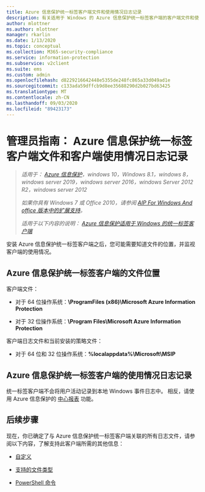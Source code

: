 ```yaml
---
title: Azure 信息保护统一标签客户端文件和使用情况日志记录
description: 有关适用于 Windows 的 Azure 信息保护统一标签客户端的客户端文件和使用情况日志记录的信息。
author: mlottner
ms.author: mlottner
manager: rkarlin
ms.date: 1/13/2020
ms.topic: conceptual
ms.collection: M365-security-compliance
ms.service: information-protection
ms.subservice: v2client
ms.suite: ems
ms.custom: admin
ms.openlocfilehash: d8229216642448e5355de248fc865a33d049ad1e
ms.sourcegitcommit: c133ada59dffcb9d8ee35688290d2b027bd63425
ms.translationtype: MT
ms.contentlocale: zh-CN
ms.lasthandoff: 09/03/2020
ms.locfileid: "89423173"
---
```

# <a name="admin-guide-azure-information-protection-unified-labeling-client-files-and-client-usage-logging"></a>管理员指南： Azure 信息保护统一标签客户端文件和客户端使用情况日志记录

>*适用于： [Azure 信息保护](https://azure.microsoft.com/pricing/details/information-protection)，windows 10，Windows 8.1，windows 8，windows server 2019，windows server 2016，windows Server 2012 R2，windows server 2012*
>
>*如果你具有 Windows 7 或 Office 2010，请参阅 [AIP For Windows And office 版本中的扩展支持](../known-issues.md#aip-for-windows-and-office-versions-in-extended-support)。*
>
> *适用于以下内容的说明： [Azure 信息保护适用于 Windows 的统一标签客户端](../faqs.md#whats-the-difference-between-the-azure-information-protection-classic-and-unified-labeling-clients)*

安装 Azure 信息保护统一标签客户端之后，您可能需要知道文件的位置，并监视客户端的使用情况。

## <a name="file-locations-for-the-azure-information-protection-unified-labeling-client"></a>Azure 信息保护统一标签客户端的文件位置

客户端文件：    

- 对于 64 位操作系统：**\ProgramFiles (x86)\Microsoft Azure Information Protection**

- 对于 32 位操作系统：**\Program Files\Microsoft Azure Information Protection**

客户端日志文件和当前安装的策略文件：

- 对于 64 位和 32 位操作系统：**%localappdata%\Microsoft\MSIP**


## <a name="usage-logging-for-the-azure-information-protection-unified-labeling-client"></a>Azure 信息保护统一标签客户端的使用情况日志记录

统一标签客户端不会将用户活动记录到本地 Windows 事件日志中。 相反，请使用 Azure 信息保护的 [中心报表](../reports-aip.md) 功能。 


## <a name="next-steps"></a>后续步骤
现在，你已确定了与 Azure 信息保护统一标签客户端关联的所有日志文件，请参阅以下内容，了解支持此客户端所需的其他信息：

- [自定义](clientv2-admin-guide-customizations.md)

- [支持的文件类型](clientv2-admin-guide-file-types.md)

- [PowerShell 命令](clientv2-admin-guide-powershell.md)

